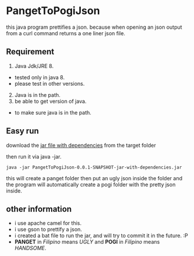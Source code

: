 # PangetToPogiJson
this java program prettifies a json.
because when opening an json output from a curl command returns a one liner json file.

## Requirement
1. Java Jdk/JRE 8.
+ tested only in java 8.
+ please test in other versions.
2. Java is in the path.
3. be able to get version of java.
+ to make sure java is in the path.

## Easy run

download the [jar file with dependencies](PangetToPogiJson-0.0.1-SNAPSHOT-jar-with-dependencies.jar) from the target folder

then run it via java -jar.

```
java -jar PangetToPogiJson-0.0.1-SNAPSHOT-jar-with-dependencies.jar
```
this will create a panget folder then put an ugly json inside the folder and the program will automatically create a pogi folder with the pretty json inside.

## other information
+ i use apache camel for this.
+ i use gson to prettify a json.
+ i created a bat file to run the jar, and will try to commit it in the future. :P
+ **PANGET** in _Filipino_ means *UGLY* and **POGI** in _Filipino_ means *HANDSOME*.
